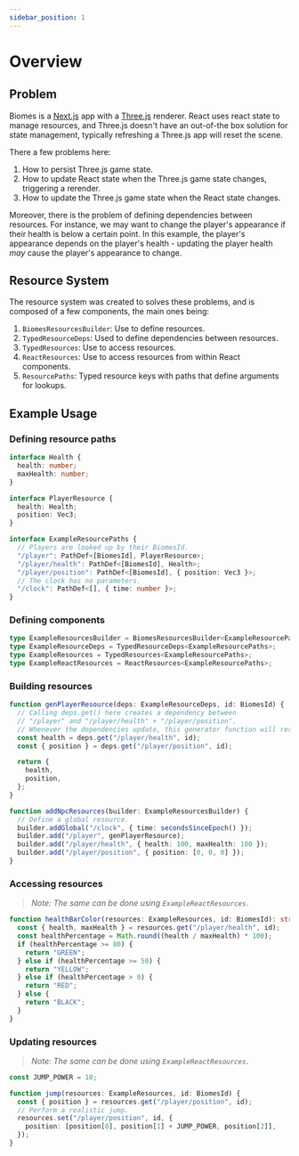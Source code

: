 ```yaml
---
sidebar_position: 1
---
```


# Overview

## Problem

Biomes is a [Next.js](https://nextjs.org/) app with a [Three.js](https://threejs.org/) renderer.
React uses react state to manage resources, and Three.js doesn't have an out-of-the box solution for state management,
typically refreshing a Three.js app will reset the scene.

There a few problems here:

1. How to persist Three.js game state.
2. How to update React state when the Three.js game state changes, triggering a rerender.
3. How to update the Three.js game state when the React state changes.

Moreover, there is the problem of defining dependencies between resources. For instance, we may want to change
the player's appearance if their health is below a certain point. In this example, the player's appearance
depends on the player's health - updating the player health _may_ cause the player's appearance to change.

## Resource System

The resource system was created to solves these problems, and is composed of a few components, the main ones being:

1. `BiomesResourcesBuilder`: Use to define resources.
2. `TypedResourceDeps`: Used to define dependencies between resources.
3. `TypedResources`: Use to access resources.
4. `ReactResources`: Use to access resources from within React components.
5. `ResourcePaths`: Typed resource keys with paths that define arguments for lookups.

## Example Usage

### Defining resource paths

```typescript
interface Health {
  health: number;
  maxHealth: number;
}

interface PlayerResource {
  health: Health;
  position: Vec3;
}

interface ExampleResourcePaths {
  // Players are looked up by their BiomesId.
  "/player": PathDef<[BiomesId], PlayerResource>;
  "/player/health": PathDef<[BiomesId], Health>;
  "/player/position": PathDef<[BiomesId], { position: Vec3 }>;
  // The clock has no parameters.
  "/clock": PathDef<[], { time: number }>;
}
```

### Defining components

```ts
type ExampleResourcesBuilder = BiomesResourcesBuilder<ExampleResourcePaths>;
type ExampleResourceDeps = TypedResourceDeps<ExampleResourcePaths>;
type ExampleResources = TypedResources<ExampleResourcePaths>;
type ExampleReactResources = ReactResources<ExampleResourcePaths>;
```

### Building resources

```ts
function genPlayerResource(deps: ExampleResourceDeps, id: BiomesId) {
  // Calling deps.get() here creates a dependency between
  // "/player" and "/player/health" + "/player/position".
  // Whenever the dependencies update, this generator function will rerun.
  const health = deps.get("/player/health", id);
  const { position } = deps.get("/player/position", id);

  return {
    health,
    position,
  };
}

function addNpcResources(builder: ExampleResourcesBuilder) {
  // Define a global resource.
  builder.addGlobal("/clock", { time: secondsSinceEpoch() });
  builder.add("/player", genPlayerResource);
  builder.add("/player/health", { health: 100, maxHealth: 100 });
  builder.add("/player/position", { position: [0, 0, 0] });
}
```

### Accessing resources

> _Note: The same can be done using `ExampleReactResources`_.

```ts
function healthBarColor(resources: ExampleResources, id: BiomesId): string {
  const { health, maxHealth } = resources.get("/player/health", id);
  const healthPercentage = Math.round((health / maxHealth) * 100);
  if (healthPercentage >= 80) {
    return "GREEN";
  } else if (healthPercentage >= 50) {
    return "YELLOW";
  } else if (healthPercentage > 0) {
    return "RED";
  } else {
    return "BLACK";
  }
}
```

### Updating resources

> _Note: The same can be done using `ExampleReactResources`_.

```ts
const JUMP_POWER = 10;

function jump(resources: ExampleResources, id: BiomesId) {
  const { position } = resources.get("/player/position", id);
  // Perform a realistic jump.
  resources.set("/player/position", id, {
    position: [position[0], position[1] + JUMP_POWER, position[2]],
  });
}
```
